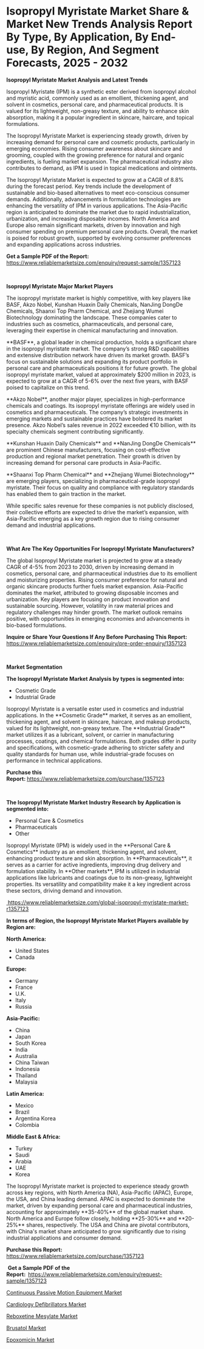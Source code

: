 <p><h1>Isopropyl Myristate Market Share & Market New Trends Analysis Report By Type, By Application, By End-use, By Region, And Segment Forecasts, 2025 - 2032</h1></p><p><strong>Isopropyl Myristate Market Analysis and Latest Trends</strong></p>
<p><p>Isopropyl Myristate (IPM) is a synthetic ester derived from isopropyl alcohol and myristic acid, commonly used as an emollient, thickening agent, and solvent in cosmetics, personal care, and pharmaceutical products. It is valued for its lightweight, non-greasy texture, and ability to enhance skin absorption, making it a popular ingredient in skincare, haircare, and topical formulations.</p><p>The Isopropyl Myristate Market is experiencing steady growth, driven by increasing demand for personal care and cosmetic products, particularly in emerging economies. Rising consumer awareness about skincare and grooming, coupled with the growing preference for natural and organic ingredients, is fueling market expansion. The pharmaceutical industry also contributes to demand, as IPM is used in topical medications and ointments.</p><p>The Isopropyl Myristate Market is expected to grow at a CAGR of 8.8% during the forecast period. Key trends include the development of sustainable and bio-based alternatives to meet eco-conscious consumer demands. Additionally, advancements in formulation technologies are enhancing the versatility of IPM in various applications. The Asia-Pacific region is anticipated to dominate the market due to rapid industrialization, urbanization, and increasing disposable incomes. North America and Europe also remain significant markets, driven by innovation and high consumer spending on premium personal care products. Overall, the market is poised for robust growth, supported by evolving consumer preferences and expanding applications across industries.</p></p>
<p><strong>Get a Sample PDF of the Report:&nbsp;</strong> <a href="https://www.reliablemarketsize.com/enquiry/request-sample/1357123?utm_campaign=1143&utm_medium=2&utm_source=Github&utm_content=ia&utm_term=24012025&utm_id=isopropyl-myristate">https://www.reliablemarketsize.com/enquiry/request-sample/1357123</a></p>
<p>&nbsp;</p>
<p><strong>Isopropyl Myristate Major Market Players</strong></p>
<p><p>The isopropyl myristate market is highly competitive, with key players like BASF, Akzo Nobel, Kunshan Huaxin Daily Chemicals, NanJing DongDe Chemicals, Shaanxi Top Pharm Chemical, and Zhejiang Wumei Biotechnology dominating the landscape. These companies cater to industries such as cosmetics, pharmaceuticals, and personal care, leveraging their expertise in chemical manufacturing and innovation.</p><p>**BASF**, a global leader in chemical production, holds a significant share in the isopropyl myristate market. The company’s strong R&D capabilities and extensive distribution network have driven its market growth. BASF’s focus on sustainable solutions and expanding its product portfolio in personal care and pharmaceuticals positions it for future growth. The global isopropyl myristate market, valued at approximately $200 million in 2023, is expected to grow at a CAGR of 5-6% over the next five years, with BASF poised to capitalize on this trend.</p><p>**Akzo Nobel**, another major player, specializes in high-performance chemicals and coatings. Its isopropyl myristate offerings are widely used in cosmetics and pharmaceuticals. The company’s strategic investments in emerging markets and sustainable practices have bolstered its market presence. Akzo Nobel’s sales revenue in 2022 exceeded €10 billion, with its specialty chemicals segment contributing significantly.</p><p>**Kunshan Huaxin Daily Chemicals** and **NanJing DongDe Chemicals** are prominent Chinese manufacturers, focusing on cost-effective production and regional market penetration. Their growth is driven by increasing demand for personal care products in Asia-Pacific.</p><p>**Shaanxi Top Pharm Chemical** and **Zhejiang Wumei Biotechnology** are emerging players, specializing in pharmaceutical-grade isopropyl myristate. Their focus on quality and compliance with regulatory standards has enabled them to gain traction in the market.</p><p>While specific sales revenue for these companies is not publicly disclosed, their collective efforts are expected to drive the market’s expansion, with Asia-Pacific emerging as a key growth region due to rising consumer demand and industrial applications.</p></p>
<p>&nbsp;</p>
<p><strong>What Are The Key Opportunities For Isopropyl Myristate Manufacturers?</strong></p>
<p><p>The global Isopropyl Myristate market is projected to grow at a steady CAGR of 4-5% from 2023 to 2030, driven by increasing demand in cosmetics, personal care, and pharmaceutical industries due to its emollient and moisturizing properties. Rising consumer preference for natural and organic skincare products further fuels market expansion. Asia-Pacific dominates the market, attributed to growing disposable incomes and urbanization. Key players are focusing on product innovation and sustainable sourcing. However, volatility in raw material prices and regulatory challenges may hinder growth. The market outlook remains positive, with opportunities in emerging economies and advancements in bio-based formulations.</p></p>
<p><strong>Inquire or Share Your Questions If Any Before Purchasing This Report:</strong> <a href="https://www.reliablemarketsize.com/enquiry/pre-order-enquiry/1357123?utm_campaign=1143&utm_medium=2&utm_source=Github&utm_content=ia&utm_term=24012025&utm_id=isopropyl-myristate">https://www.reliablemarketsize.com/enquiry/pre-order-enquiry/1357123</a></p>
<p>&nbsp;</p>
<p><strong>Market Segmentation</strong></p>
<p><strong>The Isopropyl Myristate Market Analysis by types is segmented into:</strong></p>
<p><ul><li>Cosmetic Grade</li><li>Industrial Grade</li></ul></p>
<p><p>Isopropyl Myristate is a versatile ester used in cosmetics and industrial applications. In the **Cosmetic Grade** market, it serves as an emollient, thickening agent, and solvent in skincare, haircare, and makeup products, valued for its lightweight, non-greasy texture. The **Industrial Grade** market utilizes it as a lubricant, solvent, or carrier in manufacturing processes, coatings, and chemical formulations. Both grades differ in purity and specifications, with cosmetic-grade adhering to stricter safety and quality standards for human use, while industrial-grade focuses on performance in technical applications.</p></p>
<p><strong>Purchase this Report:&nbsp;</strong><a href="https://www.reliablemarketsize.com/purchase/1357123?utm_campaign=1143&utm_medium=2&utm_source=Github&utm_content=ia&utm_term=24012025&utm_id=isopropyl-myristate">https://www.reliablemarketsize.com/purchase/1357123</a></p>
<p>&nbsp;</p>
<p><strong>The Isopropyl Myristate Market Industry Research by Application is segmented into:</strong></p>
<p><ul><li>Personal Care & Cosmetics</li><li>Pharmaceuticals</li><li>Other</li></ul></p>
<p><p>Isopropyl Myristate (IPM) is widely used in the **Personal Care & Cosmetics** industry as an emollient, thickening agent, and solvent, enhancing product texture and skin absorption. In **Pharmaceuticals**, it serves as a carrier for active ingredients, improving drug delivery and formulation stability. In **Other markets**, IPM is utilized in industrial applications like lubricants and coatings due to its non-greasy, lightweight properties. Its versatility and compatibility make it a key ingredient across these sectors, driving demand and innovation.</p></p>
<p><a href="https://www.reliablemarketsize.com/global-isopropyl-myristate-market-r1357123?utm_campaign=1143&utm_medium=2&utm_source=Github&utm_content=ia&utm_term=24012025&utm_id=isopropyl-myristate">&nbsp;https://www.reliablemarketsize.com/global-isopropyl-myristate-market-r1357123</a></p>
<p><strong>In terms of Region, the Isopropyl Myristate Market Players available by Region are:</strong></p>
<p>
    <p> <strong> North America: </strong>
        <ul>
            <li>United States</li>
            <li>Canada</li>
        </ul>
        </p> 
    <p> <strong> Europe: </strong>
        <ul>
            <li>Germany</li>
            <li>France</li>
            <li>U.K.</li>
            <li>Italy</li>
            <li>Russia</li>
        </ul>
        </p> 
    <p> <strong> Asia-Pacific: </strong>
        <ul>
            <li>China</li>
            <li>Japan</li>
            <li>South Korea</li>
            <li>India</li>
            <li>Australia</li>
            <li>China Taiwan</li>
            <li>Indonesia</li>
            <li>Thailand</li>
            <li>Malaysia</li>
        </ul>
        </p> 
    <p> <strong> Latin America: </strong>
        <ul>
            <li>Mexico</li>
            <li>Brazil</li>
            <li>Argentina Korea</li>
            <li>Colombia</li>
        </ul>
        </p> 
    <p> <strong> Middle East & Africa: </strong>
        <ul>
            <li>Turkey</li>
            <li>Saudi</li>
            <li>Arabia</li>
            <li>UAE</li>
            <li>Korea</li>
        </ul>
    </p>
    </p>
<p><p>The Isopropyl Myristate market is projected to experience steady growth across key regions, with North America (NA), Asia-Pacific (APAC), Europe, the USA, and China leading demand. APAC is expected to dominate the market, driven by expanding personal care and pharmaceutical industries, accounting for approximately **35-40%** of the global market share. North America and Europe follow closely, holding **25-30%** and **20-25%** shares, respectively. The USA and China are pivotal contributors, with China's market share anticipated to grow significantly due to rising industrial applications and consumer demand.</p></p>
<p><strong>Purchase this Report: </strong><a href="https://www.reliablemarketsize.com/purchase/1357123?utm_campaign=1143&utm_medium=2&utm_source=Github&utm_content=ia&utm_term=24012025&utm_id=isopropyl-myristate">https://www.reliablemarketsize.com/purchase/1357123</a></p>
<p>&nbsp;<strong>Get a Sample PDF of the Report:&nbsp;&nbsp;</strong><a href="https://www.reliablemarketsize.com/enquiry/request-sample/1357123?utm_campaign=1143&utm_medium=2&utm_source=Github&utm_content=ia&utm_term=24012025&utm_id=isopropyl-myristate">https://www.reliablemarketsize.com/enquiry/request-sample/1357123</a></p>
<p><strong></strong></p>
<p><p><a href="https://www.linkedin.com/pulse/why-continuous-passive-motion-equipment-market-set-8-growth-bpnae?utm_campaign=1143&utm_medium=2&utm_source=Github&utm_content=ia&utm_term=24012025&utm_id=isopropyl-myristate">Continuous Passive Motion Equipment Market</a></p><p><a href="https://www.linkedin.com/pulse/comprehensive-market-analysis-cardiology-defibrillators-hztwf?utm_campaign=1143&utm_medium=2&utm_source=Github&utm_content=ia&utm_term=24012025&utm_id=isopropyl-myristate">Cardiology Defibrillators Market</a></p><p><a href="https://www.linkedin.com/pulse/reboxetine-mesylate-market-size-forecasted-cagr-134-from-2025-lo3ie?utm_campaign=1143&utm_medium=2&utm_source=Github&utm_content=ia&utm_term=24012025&utm_id=isopropyl-myristate">Reboxetine Mesylate Market</a></p><p><a href="https://www.linkedin.com/pulse/impressive-global-brusatol-market-size-set-soar-133-cagr-ni1of?utm_campaign=1143&utm_medium=2&utm_source=Github&utm_content=ia&utm_term=24012025&utm_id=isopropyl-myristate">Brusatol Market</a></p><p><a href="https://www.linkedin.com/pulse/epoxomicin-market-size-projected-expand-42-cagr-from-jrldf?utm_campaign=1143&utm_medium=2&utm_source=Github&utm_content=ia&utm_term=24012025&utm_id=isopropyl-myristate">Epoxomicin Market</a></p></p>